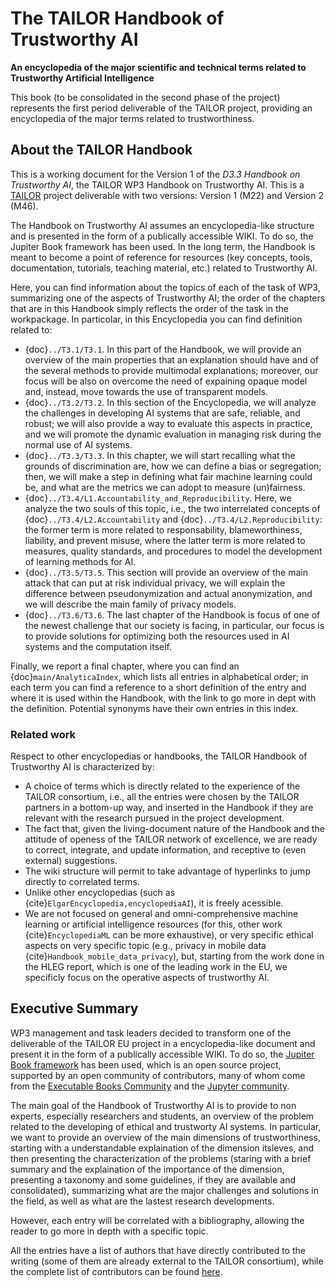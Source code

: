 # The TAILOR Handbook of Trustworthy AI

**An encyclopedia of the major scientific and technical terms related to Trustworthy Artificial Intelligence**

<!--**TAILOR: Foundations of Trustworthy AI – Integrating Reasoning, Learning and Optimization**

Add an introduction to the first page.
Add an Executive summary to the first page. This should be stand-alone, so that we can use it in formal reporting, for websites, social media etc.
-->

This book (to be consolidated in the second phase of the project) represents the first period deliverable of the TAILOR project, providing an encyclopedia of the major terms related to trustworthiness.

## About the TAILOR Handbook

This is a working document for the Version 1 of the *D3.3 Handbook on Trustworthy AI*, the TAILOR WP3 Handbook on Trustworthy AI. This
is a <a href="https://tailor-network.eu" target=_blank>TAILOR</a> project deliverable with two versions: Version 1 (M22) and Version 2 (M46).

The Handbook on Trustworthy AI assumes an encyclopedia-like structure and is presented in the form of a publically accessible WIKI. 
To do so, the Jupiter Book framework has been used.
In the long term, the Handbook is meant to become a point of reference for resources (key concepts, tools, documentation, tutorials, teaching material, etc.) related to Trustworthy AI.

Here, you can find information about the topics of each of the task of WP3, summarizing one of the aspects of Trustworthy AI; the order of the chapters that are in this Handbook simply reflects the order of the task in the workpackage. 
In particolar, in this Encyclopedia you can find definition related to:
- {doc}`../T3.1/T3.1`. In this part of the Handbook, we will provide an overview of the main properties that an explanation should have and of the several methods to provide multimodal explanations; moreover, our focus will be also on overcome the need of expaining opaque model and, instead, move towards the use of transparent models. 
- {doc}`../T3.2/T3.2`. In this section of the Encyclopedia, we will analyze the challenges in developing AI systems that are safe, reliable, and robust; we will also provide a way to evaluate this aspects in practice, and we will promote the dynamic evaluation in managing risk during the normal use of AI systems.
- {doc}`../T3.3/T3.3`. In this chapter, we will start recalling what the grounds of discrimination are, how we can define a bias or segregation; then, we will make a step in defining what fair machine learning could be, and what are the metrics we can adopt to measure (un)fairness.
- {doc}`../T3.4/L1.Accountability_and_Reproducibility`. Here, we analyze the two souls of this topic, i.e., the two interrelated concepts of {doc}`../T3.4/L2.Accountability` and {doc}`../T3.4/L2.Reproducibility`: the former term is more related to responsability, blameworthiness, liability, and prevent misuse, where the latter term is more related to measures, quality standards, and procedures to model the development of learning methods for AI.
- {doc}`../T3.5/T3.5`. This section will provide an overview of the main attack that can put at risk individual privacy, we will explain the difference between pseudonymization and actual anonymization, and we will describe the main family of privacy models.
- {doc}`../T3.6/T3.6`. The last chapter of the Handbook is focus of one of the newest challenge that our society is facing, in particular, our focus is to provide solutions for optimizing both the resources used in AI systems and the computation itself.

Finally, we report a final chapter, where you can find an {doc}`main/AnalyticaIndex`, which lists all entries in alphabetical order; in each term you can find a reference to a short definition of the entry and where it is used within the Handbook, with the link to go more in dept with the definition. Potential synonyms have their own entries in this index.

### Related work

Respect to other encyclopedias or handbooks, the TAILOR Handbook of Trustworthy AI is characterized by:
- A choice of terms which is directly related to the experience of the TAILOR consortium, i.e., all the entries were chosen by the TAILOR partners in a bottom-up way, and inserted in the Handbook if they are relevant with the research pursued in the project development.
- The fact that, given the living-document nature of the Handbook and the attitude of openess of the TAILOR network of excellence, we are ready to correct, integrate, and update information, and receptive to (even external) suggestions.
- The wiki structure will permit to take advantage of hyperlinks to jump directly to correlated terms.
- Unlike other encyclopedias (such as {cite}`ElgarEncyclopedia,encyclopediaAI`), it is freely acessible.
- We are not focused on general and omni-comprehensive machine learning or artificial intelligence resources (for this, other work {cite}`EncyclopediaML` can be more exhaustive), or very specific ethical aspects on very specific topic (e.g., privacy in mobile data {cite}`Handbook_mobile_data_privacy`), but, starting from the work done in the HLEG report, which is one of the leading work in the EU, we specificly focus on the operative aspects of trustworthy AI.


## Executive Summary

WP3 management and task leaders decided to transform one of the deliverable of the TAILOR EU project in a encyclopedia-like document and present it in the form of a publically accessible WIKI. To do so, the <a href="https://jupyterbook.org/en/stable/intro.html" target=_blank>Jupiter Book framework</a> has been used, which is an open source project, supported by an open community of contributors, many of whom come from the <a href="https://executablebooks.org/" target=_blank>Executable Books Community</a> and the <a href="https://jupyter.org/community" target=_blank>Jupyter community</a>.

The main goal of the Handbook of Trustworthy AI is to provide to non experts, especially researchers and students, an overview of the problem related to the developing of ethical and trustworty AI systems. In particular, we want to provide an overview of the main dimensions of trustworthiness, starting with a understandable explaination of the dimension itsleves, and then presenting the characterization of the problems (staring with a brief summary and the explaination of the importance of the dimension, presenting a taxonomy and some guidelines, if they are available and consolidated), summarizing what are the major challenges and solutions in the field, as well as what are the lastest research developments.

However, each entry will be correlated with a bibliography, allowing the reader to go more in depth with a specific topic. 

All the entries have a list of authors that have directly contributed to the writing (some of them are already external to the TAILOR consortium), while the complete list of contributors can be found [here](./authors.md).





<!--The plan will be to integrate it into the TAILOR web page and to make a Wikipedia entry (by v2 of the handbook). A final paper book is also planned by then.-->
